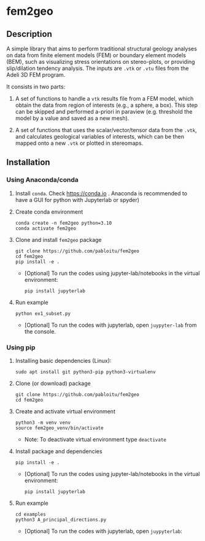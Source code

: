 # fem2geo

## Description

A simple library that aims to perform traditional structural geology analyses on data from finite element
models (FEM) or boundary element models (BEM), such as visualizing stress orientations on stereo-plots, or providing 
slip/dilation tendency analysis.  The inputs are ``.vtk`` or ``.vtu`` files from the Adeli 3D 
FEM program.

It consists in two parts:
1. A set of functions to handle a ``vtk`` results file from a FEM model, which obtain the data
from region of interests (e.g., a sphere, a box). This step can be skipped and performed 
a-priori in paraview (e.g. threshold the model by a value and saved as a new mesh).

2. A set of functions that uses the scalar/vector/tensor data from the ``.vtk``, and calculates
geological variables of interests, which can be then mapped onto a new ``.vtk`` or plotted in 
stereomaps.

## Installation

### Using Anaconda/conda

1. Install ``conda``. Check https://conda.io . Anaconda is recommended to have a GUI for python with Jupyterlab or spyder)
2. Create conda environment
   ```
   conda create -n fem2geo python=3.10
   conda activate fem2geo
   ```
3. Clone and install ``fem2geo`` package
    ```
    git clone https://github.com/pabloitu/fem2geo
    cd fem2geo
    pip install -e .
    ```
   
    * [Optional] To run the codes using jupyter-lab/notebooks in the virtual environment:
    
       `pip install jupyterlab`
   
4. Run example

    `python ex1_subset.py`

   * [Optional] To run the codes with jupyterlab, open `juypyter-lab` from the console.

### Using pip

1. Installing basic dependencies (Linux):

    ```shell
    sudo apt install git python3-pip python3-virtualenv
    ```

2. Clone (or download) package

    ```shell
    git clone https://github.com/pabloitu/fem2geo
    cd fem2geo
    ```
   
3. Create and activate virtual environment 

   ```shell
   python3 -m venv venv 
   source fem2geo_venv/bin/activate
   ```
    
   * Note: To deactivate virtual environment type ```deactivate```

4. Install package and dependencies

    `pip install -e .`

    * [Optional] To run the codes using jupyter-lab/notebooks in the virtual environment:
    
       `pip install jupyterlab`    

5. Run example

    ```shell
   cd examples
   python3 A_principal_directions.py
   ```

   * [Optional] To run the codes with jupyterlab, open `juypyterlab`:






